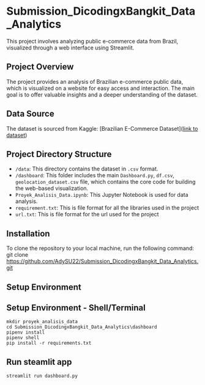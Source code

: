 # Submission_DicodingxBangkit_Data_Analytics

This project involves analyzing public e-commerce data from Brazil, visualized through a web interface using Streamlit.

## Project Overview

The project provides an analysis of Brazilian e-commerce public data, which is visualized on a website for easy access and interaction. The main goal is to offer valuable insights and a deeper understanding of the dataset.

## Data Source

The dataset is sourced from Kaggle: [Brazilian E-Commerce Dataset]([link to dataset](https://www.kaggle.com/datasets/olistbr/brazilian-ecommerce/data))

## Project Directory Structure

- `/data`: This directory contains the dataset in `.csv` format.
- `/dashboard`: This folder includes the main `Dashboard.py`, `df.csv`, `geolocation_dataset.csv` file, which contains the core code for building the web-based visualization.
- `Proyek_Analisis_Data.ipynb`: This Jupyter Notebook is used for data analysis.
- `requirement.txt`: This is file format for all the libraries used in the project
- `url.txt`: This is file format for the url used for the project

## Installation

To clone the repository to your local machine, run the following command:
git clone https://github.com/AdySU22/Submission_DicodingxBangkit_Data_Analytics.git

## Setup Environment

## Setup Environment - Shell/Terminal
```
mkdir proyek_analisis_data
cd Submission_DicodingxBangkit_Data_Analytics\dashboard
pipenv install
pipenv shell
pip install -r requirements.txt
```

## Run steamlit app
```
streamlit run dashboard.py
```
